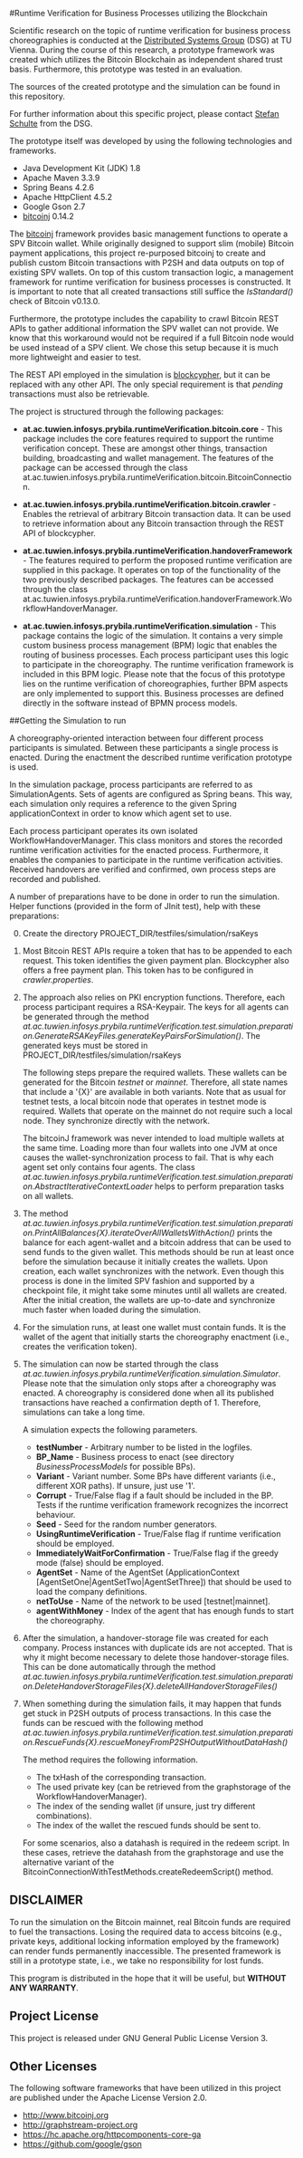 #Runtime Verification for Business Processes utilizing the Blockchain

Scientific research on the topic of runtime verification for business process choreographies is conducted at the [Distributed Systems Group](http://www.infosys.tuwien.ac.at/) (DSG) at TU Vienna. 
During the course of this research, a prototype framework was created which utilizes the Bitcoin Blockchain as independent shared trust basis.
Furthermore, this prototype was tested in an evaluation. 

<!--The underlying proposed concept can be found in the published [paper](TODO_INSERTLINK). 
Further details about the concept and the prototype can be found in [master thesis](TODO_INSERTLINK).--->

The sources of the created prototype and the simulation can be found in this repository.

For further information about this specific project, please contact [Stefan Schulte](http://www.infosys.tuwien.ac.at/staff/sschulte/talks.html) from the DSG.

The prototype itself was developed by using the following technologies and frameworks.
- Java Development Kit (JDK) 1.8
- Apache Maven 3.3.9
- Spring Beans 4.2.6 
- Apache HttpClient 4.5.2
- Google Gson 2.7 
- [bitcoinj](https://bitcoinj.github.io/) 0.14.2 

The [bitcoinj](https://bitcoinj.github.io/) framework provides basic management functions to operate a
SPV Bitcoin wallet. 
While originally designed to support slim (mobile) Bitcoin payment applications, this project re-purposed bitcoinj to create and publish custom Bitcoin transactions with P2SH and data outputs on top of existing SPV wallets.
On top of this custom transaction logic, a management framework for runtime verification for business processes is constructed. It is important to note that all created transactions still suffice the _IsStandard()_ check of Bitcoin v0.13.0.

Furthermore, the prototype includes the capability to crawl Bitcoin REST APIs to gather additional information the SPV wallet can not provide. 
We know that this workaround would not be required if a full Bitcoin node would be used instead of a SPV client. We chose this setup because it is much more lightweight and easier to test.

The REST API employed in the simulation is [blockcypher](https://api.blockcypher.com), but it can be replaced with any other API. The only special requirement is that _pending_ transactions must also be retrievable.

The project is structured through the following packages:

- **at.ac.tuwien.infosys.prybila.runtimeVerification.bitcoin.core** - 
This package includes the core features required to support the runtime verification concept. These are amongst other things, transaction building, broadcasting and wallet management. 
The features of the package can be accessed through the class at.ac.tuwien.infosys.prybila.runtimeVerification.bitcoin.BitcoinConnection.

- **at.ac.tuwien.infosys.prybila.runtimeVerification.bitcoin.crawler** - 
Enables the retrieval of arbitrary Bitcoin transaction data.
It can be used to retrieve information about any Bitcoin transaction through the REST API of blockcypher.

- **at.ac.tuwien.infosys.prybila.runtimeVerification.handoverFramework** - 
The features required to perform the proposed runtime verification are supplied in this package. 
It operates on top of the functionality of the two previously described packages. 
The features can be accessed through the class at.ac.tuwien.infosys.prybila.runtimeVerification.handoverFramework.WorkflowHandoverManager.

- **at.ac.tuwien.infosys.prybila.runtimeVerification.simulation** -
This package contains the logic of the simulation. 
It contains a very simple custom business process management (BPM) logic that enables the routing of business processes.
Each process participant uses this logic to participate in the choreography. 
The runtime verification framework is included in this BPM logic.
Please note that the focus of this prototype lies on the runtime verification of choreographies, further BPM aspects are only implemented to support this.
Business processes are defined directly in the software instead of BPMN process models.

##Getting the Simulation to run

A choreography-oriented interaction between four different process participants is simulated.
Between these participants a single process is enacted.
During the enactment the described runtime verification prototype is used. 

In the simulation package, process participants are referred to as SimulationAgents. 
Sets of agents are configured as Spring beans. 
This way, each simulation only requires a reference to the given Spring applicationContext in order to know which agent set to use.

Each process participant operates its own isolated WorkflowHandoverManager. 
This class monitors and stores the recorded runtime verification activities for the enacted process. 
Furthermore, it enables the companies to participate in the runtime verification activities. 
Received handovers are verified and confirmed, own process steps are recorded and published.

A number of preparations have to be done in order to run the simulation. 
Helper functions (provided in the form of JInit test), help with these preparations:

0. Create the directory PROJECT_DIR/testfiles/simulation/rsaKeys

1. Most Bitcoin REST APIs require a token that has to be appended to each request. 
This token identifies the given payment plan. Blockcypher also offers a free payment plan.
This token has to be configured in _crawler.properties_.

2. The approach also relies on PKI encryption functions. 
Therefore, each process participant requires a RSA-Keypair. 
The keys for all agents can be generated through the method _at.ac.tuwien.infosys.prybila.runtimeVerification.test.simulation.preparation.GenerateRSAKeyFiles.generateKeyPairsForSimulation()_.
The generated keys must be stored in PROJECT_DIR/testfiles/simulation/rsaKeys

    The following steps prepare the required wallets. These wallets can be generated for the Bitcoin _testnet_ or _mainnet_.
    Therefore, all state names that include a '{X}' are available in both variants. 
    Note that as usual for testnet tests, a local bitcoin node that operates in testnet mode is required. 
    Wallets that operate on the mainnet do not require such a local node. They synchronize directly with the network.

    The bitcoinJ framework was never intended to load multiple wallets at the same time.
    Loading more than four wallets into one JVM at once causes the wallet-synchronization process to fail.
    That is why each agent set only contains four agents. 
    The class _at.ac.tuwien.infosys.prybila.runtimeVerification.test.simulation.preparation.AbstractIterativeContextLoader_ 
    helps to perform preparation tasks on all wallets.

3. The method _at.ac.tuwien.infosys.prybila.runtimeVerification.test.simulation.preparation.PrintAllBalances{X}.iterateOverAllWalletsWithAction()_ 
prints the balance for each agent-wallet and a bitcoin address that can be used to send funds to the given wallet.
This methods should be run at least once before the simulation because it initially creates the wallets.
Upon creation, each wallet synchronizes with the network. 
Even though this process is done in the limited SPV fashion and supported by a checkpoint file, it might take some minutes until all wallets are created.
After the initial creation, the wallets are up-to-date and synchronize much faster when loaded during the simulation.

4. For the simulation runs, at least one wallet must contain funds. It is the wallet of the agent that initially starts the choreography enactment (i.e., creates the verification token).

5. The simulation can now be started through the class _at.ac.tuwien.infosys.prybila.runtimeVerification.simulation.Simulator_.
Please note that the simulation only stops after a choreography was enacted. 
A choreography is considered done when all its published transactions have reached a confirmation depth of 1.
Therefore, simulations can take a long time. 

    A simulation expects the following parameters.

    - **testNumber** - Arbitrary number to be listed in the logfiles.
    - **BP_Name** - Business process to enact (see directory _BusinessProcessModels_ for possible BPs).
    - **Variant** - Variant number. Some BPs have different variants (i.e., different XOR paths). If unsure, just use '1'.
    - **Corrupt** - True/False flag if a fault should be included in the BP. Tests if the runtime verification framework recognizes the incorrect behaviour.
    - **Seed** - Seed for the random number generators.
    - **UsingRuntimeVerification** -  True/False flag if runtime verification should be employed.
    - **ImmediatelyWaitForConfirmation** -  True/False flag if the greedy mode (false) should be employed.
    - **AgentSet** -  Name of the AgentSet (ApplicationContext [AgentSetOne|AgentSetTwo|AgentSetThree]) that should be used to load the company definitions.
    - **netToUse** -  Name of the network to be used [testnet|mainnet].
    - **agentWithMoney** -  Index of the agent that has enough funds to start the choreography.

6. After the simulation, a handover-storage file was created for each company. 
Process instances with duplicate ids are not accepted. 
That is why it might become necessary to delete those handover-storage files.
This can be done automatically through 
the method _at.ac.tuwien.infosys.prybila.runtimeVerification.test.simulation.preparation.DeleteHandoverStorageFiles{X}.deleteAllHandoverStorageFiles()_

7. When something during the simulation fails, it may happen that funds get stuck in P2SH outputs of process transactions.
In this case the funds can be rescued with the following method 
_at.ac.tuwien.infosys.prybila.runtimeVerification.test.simulation.preparation.RescueFunds{X}.rescueMoneyFromP2SHOutputWithoutDataHash()_

    The method requires the following information. 
    
    - The txHash of the corresponding transaction.
    - The used private key (can be retrieved from the graphstorage of the WorkflowHandoverManager).
    - The index of the sending wallet (if unsure, just try different combinations).
    - The index of the wallet the rescued funds should be sent to.

    For some scenarios, also a datahash is required in the redeem script. 
    In these cases, retrieve the datahash from the graphstorage and use the alternative variant of the BitcoinConnectionWithTestMethods.createRedeemScript() method.


## DISCLAIMER
To run the simulation on the Bitcoin mainnet, real Bitcoin funds are required to fuel the transactions. 
Losing the required data to access bitcoins (e.g., private keys, additional locking information employed by the framework) can render funds permanently inaccessible.
The presented framework is still in a prototype state, i.e., we take no responsibility for lost funds.

This program is distributed in the hope that it will be useful, but **WITHOUT ANY WARRANTY**.

## Project License
This project is released under GNU General Public License Version 3.

## Other Licenses
The following software frameworks that have been utilized in this project are published under the  Apache License Version 2.0.

- http://www.bitcoinj.org
- http://graphstream-project.org
- https://hc.apache.org/httpcomponents-core-ga
- https://github.com/google/gson